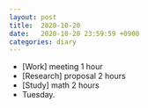 ```yaml
---
layout: post
title:  2020-10-20
date:   2020-10-20 23:59:59 +0900
categories: diary
---
```


- [Work] meeting 1 hour
- [Research] proposal 2 hours
- [Study] math 2 hours
- Tuesday.